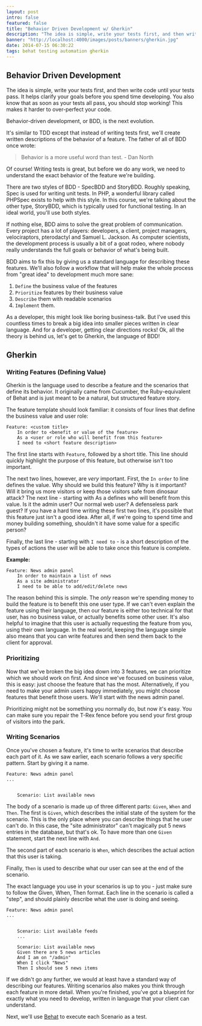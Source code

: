 ```yaml
---
layout: post
intro: false
featured: false
title: "Behavior Driven Development w/ Gherkin"description: "The idea is simple, write your tests first, and then write code until your tests pass. It helps clarify your goals before you spend time developing."
banner: "http://localhost:4000/images/posts/banners/gherkin.jpg"
date: 2014-07-15 06:30:22
tags: behat testing automation gherkin
---
```

## Behavior Driven DevelopmentThe idea is simple, write your tests first, and then write code until your tests pass. It helps clarify your goals before you spend time developing. You also know that as soon as your tests all pass, you should stop working! This makes it harder to over-perfect your code.
Behavior-driven development, or BDD, is the next evolution. It's similar to TDD except that instead of writing tests first, we'll create written descriptions of the behavior of a feature. The father of all of BDD once wrote:>Behavior is a more useful word than test. - Dan NorthOf course! Writing tests is great, but before we do any work, we need to understand the exact behavior of the feature we're building.There are two styles of BDD - SpecBDD and StoryBDD. Roughly speaking, Spec is used for writing unit tests. In PHP, a wonderful library called PHPSpec exists to help with this style. In this course, we're talking about the other type, StoryBDD, which is typically used for functional testing. In an ideal world, you'll use both styles.If nothing else, BDD aims to solve the great problem of communication. Every project has a lot of players: developers, a client, project managers, velociraptors, pterodactyl and Samuel L. Jackson. As computer scientists, the development process is usually a bit of a goat rodeo, where nobody really understands the full goals or behavior of what's being built.BDD aims to fix this by giving us a standard language for describing these features. We'll also follow a workflow that will help make the whole process from "great idea" to development much more sane:1. `Define` the business value of the features 2. `Prioritize` features by their business value 3. `Describe` them with readable scenarios4. `Implement` them.As a developer, this might look like boring business-talk. But I've used this countless times to break a big idea into smaller pieces written in clear language. And for a developer, getting clear directions rocks!Ok, all the theory is behind us, let's get to Gherkin, the language of BDD!## Gherkin### Writing Features (Defining Value)Gherkin is the language used to describe a feature and the scenarios that define its behavior. It originally came from Cucumber, the Ruby-equivalent of Behat and is just meant to be a natural, but structured feature story.The feature template should look familiar: it consists of four lines that define the business value and user role:	Feature: <custom title>		In order to <benefit or value of the feature>		As a <user or role who will benefit from this feature>		I need to <short feature description>The first line starts with `Feature`, followed by a short title. This line should quickly highlight the purpose of this feature, but otherwise isn't too important.The next two lines, however, are *very* important. First, the `In order` to line defines the value. Why should we build this feature? Why is it important? Will it bring us more visitors or keep those visitors safe from dinosaur attack? The next line - starting with As a defines who will benefit from this value. Is it the admin user? Our normal web user? A defenseless park guest? If you have a hard time writing these first two lines, it's possible that this feature just isn't a good idea. After all, if we're going to spend time and money building something, shouldn't it have some value for a specific person?Finally, the last line - starting with `I need to` - is a short description of the types of actions the user will be able to take once this feature is complete.**Example:**	Feature: News admin panel		In order to maintain a list of news		As a site administrator		I need to be able to add/edit/delete newsThe reason behind this is simple. The *only* reason we're spending money to build the feature is to benefit this one user type. If we can't even explain the feature using their language, then our feature is either too technical for that user, has no business value, or actually benefits some other user. It's also helpful to imagine that this user is actually requesting the feature from you, using their own language. In the real world, keeping the language simple also means that you can write features and then send them back to the client for approval.### PrioritizingNow that we've broken the big idea down into 3 features, we can prioritize which we should work on first. And since we've focused on business value, this is easy: just choose the feature that has the most. Alternatively, if you need to make your admin users happy immediately, you might choose features that benefit those users. We'll start with the news admin panel.Prioritizing might not be something you normally do, but now it's easy. You can make sure you repair the T-Rex fence before you send your first group of visitors into the park.### Writing ScenariosOnce you've chosen a feature, it's time to write scenarios that describe each part of it. As we saw earlier, each scenario follows a very specific pattern. Start by giving it a name.	Feature: News admin panel	...			Scenario: List available newsThe body of a scenario is made up of three different parts: `Given`, `When` and `Then`. The first is `Given`, which describes the initial state of the system for the scenario. This is the only place where you can describe things that he user can't do. In this case, the "site administrator" can't magically put 5 news entries in the database, but that's ok. To have more than one `Given` statement, start the next line with `And`.The second part of each scenario is `When`, which describes the actual action that this user is taking. Finally, `Then` is used to describe what our user can see at the end of the scenario.The exact language you use in your scenarios is up to you - just make sure to follow the Given, When, Then format. Each line in the scenario is called a "step", and should plainly describe what the user is doing and seeing.	Feature: News admin panel	...				Scenario: List available feeds		...		Scenario: List available news		Given there are 5 news articles		And I am on "/admin"		When I click "News"		Then I should see 5 news itemsIf we didn't go any further, we would at least have a standard way of describing our features. Writing scenarios also makes you think through each feature in more detail. When you're finished, you've got a blueprint for exactly what you need to develop, written in language that your client can understand.Next, we'll use [Behat](/2014/07/12/Automation-With-Behat-And-Mink.html) to execute each Scenario as a test.